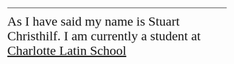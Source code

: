 
---
<span style="font-family: Comic Sans MS; font-size: 30px;">As I have said my name is Stuart Christhilf. I am currently a student at [Charlotte Latin School](https://www.charlottelatin.org/)</span>